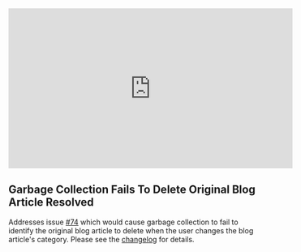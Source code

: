 <!--
template: articlepage
title: Trio v1.0.0-rc.4 | Trio Blog
appendToTarget: true
category: releases
tag: v1.0.0-rc.4
articleTitle: Trio v1.0.0-rc.4 (IKIGAI)
-->
<div class="video-container">
    <iframe width="560" height="315" src="https://www.youtube.com/embed/igPVZrkPTt0" frameborder="0" allow="accelerometer; autoplay; encrypted-media; gyroscope; picture-in-picture" allowfullscreen></iframe>
</div>

## Garbage Collection Fails To Delete Original Blog Article Resolved

Addresses issue <a target="_blank" href="https://github.com/4awpawz/trio/issues/74">#74</a> which would cause garbage collection to fail to identify the original blog article to delete when the user changes the blog article's category. Please see the <a target="_blank" href="https://github.com/4awpawz/trio/tree/master#v100-rc4-ikigai">changelog</a> for details.
<!-- end -->